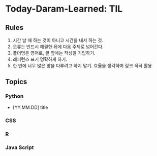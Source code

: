 # Today-Daram-Learned: TIL

## Rules
1. 시간 날 때 하는 것이 아니고 시간을 내서 하는 것.
2. 오류는 반드시 해결한 뒤에 다음 주제로 넘어간다.
3. 폴더명은 영어로, 글 앞에는 작성일 기입하기.
4. 레퍼런스 표기 명확하게 하기.
5. 한 번에 너무 많은 양을 다루려고 하지 말기. 효율을 생각하며 링크 적극 활용 

 ## Topics
 ### Python
- [YY.MM.DD] title
 ### CSS

 ### R

 ### Java Script


